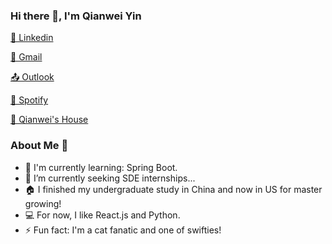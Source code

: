 ### Hi there 👋, I'm Qianwei Yin

[🥳 Linkedin](https://www.linkedin.com/in/qianweiyin/)

[📨 Gmail](mailto:qianweiyin22@gmail.com)

[📤 Outlook](mailto:yin.qian@northeastern.edu)

[🤩 Spotify](https://open.spotify.com/user/315mdpszp5q5zjrkd5k2tal6gzku)

[👀 Qianwei's House](https://qianweiyin.com)

### About Me 👦

- 🌱 I'm currently learning: Spring Boot.
- 🔭 I’m currently seeking SDE internships...
- 🏠 I finished my undergraduate study in China and now in US for master growing!
- 💻 For now, I like React.js and Python.
- ⚡ Fun fact: I'm a cat fanatic and one of swifties!
